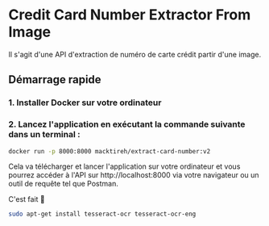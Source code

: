 # Credit Card Number Extractor From Image

Il s'agit d'une API d'extraction de numéro de carte crédit partir d'une image.

## Démarrage rapide

### 1. Installer Docker sur votre ordinateur

### 2. Lancez l'application en exécutant la commande suivante dans un terminal :

```bash
docker run -p 8000:8000 macktireh/extract-card-number:v2
```

Cela va télécharger et lancer l'application sur votre ordinateur et vous pourrez accéder à l'API sur http://localhost:8000 via votre navigateur ou un outil de requête tel que Postman.

C'est fait 🚀

```bash
sudo apt-get install tesseract-ocr tesseract-ocr-eng
```
